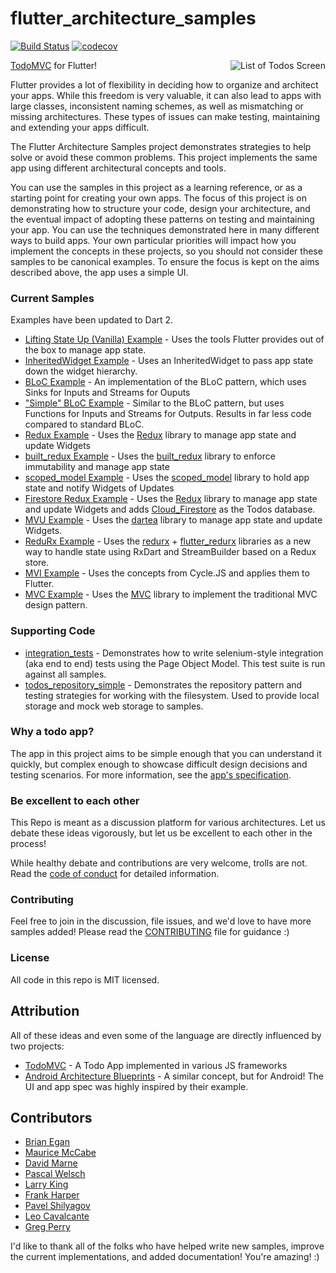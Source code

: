 # flutter_architecture_samples

[![Build Status](https://travis-ci.org/brianegan/flutter_architecture_samples.svg?branch=master)](https://travis-ci.org/brianegan/flutter_architecture_samples)
[![codecov](https://codecov.io/gh/brianegan/flutter_architecture_samples/branch/master/graph/badge.svg)](https://codecov.io/gh/brianegan/flutter_architecture_samples)

<img align="right" src="assets/todo-list.png" alt="List of Todos Screen">

[TodoMVC](http://todomvc.com) for Flutter!

Flutter provides a lot of flexibility in deciding how to organize and architect your apps. While this freedom is very valuable, it can also lead to apps with large classes, inconsistent naming schemes, as well as mismatching or missing architectures. These types of issues can make testing, maintaining and extending your apps difficult.

The Flutter Architecture Samples project demonstrates strategies to help solve or avoid these common problems. This project implements the same app using different architectural concepts and tools.

You can use the samples in this project as a learning reference, or as a starting point for creating your own apps. The focus of this project is on demonstrating how to structure your code, design your architecture, and the eventual impact of adopting these patterns on testing and maintaining your app. You can use the techniques demonstrated here in many different ways to build apps. Your own particular priorities will impact how you implement the concepts in these projects, so you should not consider these samples to be canonical examples. To ensure the focus is kept on the aims described above, the app uses a simple UI.

### Current Samples

Examples have been updated to Dart 2.

  * [Lifting State Up (Vanilla) Example](vanilla) - Uses the tools Flutter provides out of the box to manage app state.
  * [InheritedWidget Example](inherited_widget) - Uses an InheritedWidget to pass app state down the widget hierarchy.
  * [BLoC Example](bloc_flutter) - An implementation of the BLoC pattern, which uses Sinks for Inputs and Streams for Ouputs
  * ["Simple" BLoC Example](simple_bloc_flutter) - Similar to the BLoC pattern, but uses Functions for Inputs and Streams for Outputs. Results in far less code compared to standard BLoC.
  * [Redux Example](redux) - Uses the [Redux](https://pub.dartlang.org/packages/redux) library to manage app state and update Widgets
  * [built_redux Example](built_redux) - Uses the [built_redux](https://pub.dartlang.org/packages/built_redux) library to enforce immutability and manage app state
  * [scoped_model Example](scoped_model) - Uses the [scoped_model](https://pub.dartlang.org/packages/scoped_model) library to hold app state and notify Widgets of Updates
  * [Firestore Redux Example](firestore_redux) - Uses the [Redux](https://pub.dartlang.org/packages/redux) library to manage app state and update Widgets and
  adds [Cloud_Firestore](https://firebase.google.com/docs/firestore/) as the Todos database.
  * [MVU Example](mvu) - Uses the [dartea](https://pub.dartlang.org/packages/dartea) library to manage app state and update Widgets.
  * [ReduRx Example](redurx) - Uses the [redurx](https://pub.dartlang.org/packages/redurx) + [flutter_redurx](https://pub.dartlang.org/packages/flutter_redurx) libraries as a new way to handle state using RxDart and StreamBuilder based on a Redux store.
  * [MVI Example](mvi_flutter) - Uses the concepts from Cycle.JS and applies them to Flutter.
  * [MVC Example](mvc) - Uses the [MVC](https://pub.dartlang.org/packages/mvc_pattern) library to implement the traditional MVC design pattern.


### Supporting Code

  * [integration_tests](integration_tests) - Demonstrates how to write selenium-style integration (aka end to end) tests using the Page Object Model. This test suite is run against all samples.
  * [todos_repository_simple](todos_repository_simple) - Demonstrates the repository pattern and testing strategies for working with the filesystem. Used to provide local storage and mock web storage to samples.

### Why a todo app?

The app in this project aims to be simple enough that you can understand it quickly, but complex enough to showcase difficult design decisions and testing scenarios. For more information, see the [app's specification](app_spec.md).

### Be excellent to each other

This Repo is meant as a discussion platform for various architectures. Let us debate these ideas vigorously, but let us be excellent to each other in the process!

While healthy debate and contributions are very welcome, trolls are not. Read the [code of conduct](code-of-conduct.md) for detailed information.

### Contributing

Feel free to join in the discussion, file issues, and we'd love to have more samples added! Please read the [CONTRIBUTING](CONTRIBUTING.md) file for guidance :)

### License

All code in this repo is MIT licensed.

## Attribution

All of these ideas and even some of the language are directly influenced by two projects:

  - [TodoMVC](http://todomvc.com) - A Todo App implemented in various JS frameworks
  - [Android Architecture Blueprints](https://github.com/googlesamples/android-architecture) - A similar concept, but for Android! The UI and app spec was highly inspired by their example.

## Contributors

  * [Brian Egan](https://github.com/brianegan)
  * [Maurice McCabe](https://github.com/mmcc007)
  * [David Marne](https://github.com/davidmarne)
  * [Pascal Welsch](https://github.com/passsy)
  * [Larry King](https://github.com/kinggolf)
  * [Frank Harper](https://github.com/franklinharper)
  * [Pavel Shilyagov](https://github.com/p69)
  * [Leo Cavalcante](https://github.com/leocavalcante)
  * [Greg Perry](https://github.com/AndriousSolutions)

I'd like to thank all of the folks who have helped write new samples, improve the current implementations, and added documentation! You're amazing! :)
